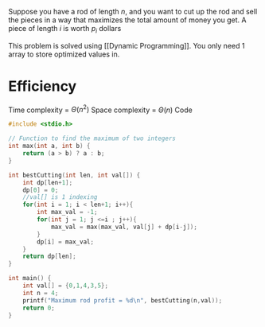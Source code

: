 Suppose you have a rod of length $n$, and you want to cut up the rod and sell the pieces in a way that maximizes the total amount of money you get. A piece of length $i$ is worth $p_i$ dollars

This problem is solved using [[Dynamic Programming]]. You only need 1 array to store optimized values in.

# Efficiency
Time complexity = $\Theta(n^2)$ 
Space complexity = $\Theta(n)$
Code
```c
#include <stdio.h>

// Function to find the maximum of two integers
int max(int a, int b) {
    return (a > b) ? a : b;
}

int bestCutting(int len, int val[]) {
	int dp[len+1];
	dp[0] = 0;
	//val[] is 1 indexing
	for(int i = 1; i < len+1; i++){
		int max_val = -1;
		for(int j = 1; j <=i ; j++){
			max_val = max(max_val, val[j] + dp[i-j]); 
		}
		dp[i] = max_val;
	}
	return dp[len];
}

int main() {
    int val[] = {0,1,4,3,5};
	int n = 4;
    printf("Maximum rod profit = %d\n", bestCutting(n,val));
    return 0;
}
```